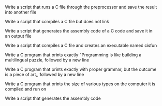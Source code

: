 Write a script that runs a C file through the preprocessor and save the result into another file

Write a script that compiles a C file but does not link

Write a script that generates the assembly code of a C code and save it in an output file

Write a script that compiles a C file and creates an executable named cisfun

Write a C program that prints exactly "Programming is like building a multilingual puzzle, followed by a new line

Write a C program that prints exactly with proper grammar, but the outcome is a piece of art,, followed by a new line

Write a C program that prints the size of various types on the computer it is compiled and run on

Write a script that generates the assembly code
